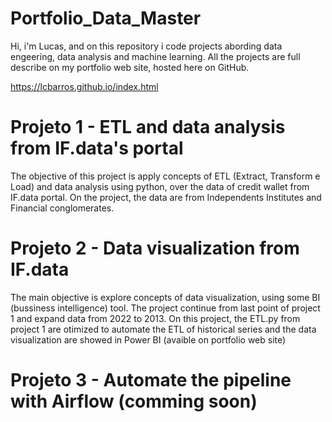 # Portfolio_Data_Master
Hi, i'm Lucas, and on this repository i code projects abording data engeering, data analysis and machine learning.
All the projects are full describe on my portfolio web site, hosted here on GitHub.

https://lcbarros.github.io/index.html

# Projeto 1 - ETL and data analysis from IF.data's portal
The objective of this project is apply concepts of ETL (Extract, Transform e Load) and data analysis using python, over the data of credit wallet from IF.data portal. On the project, the data are from Independents Institutes and Financial conglomerates.

# Projeto 2 - Data visualization from IF.data
The main objective is explore concepts of data visualization, using some BI (bussiness intelligence) tool. The project continue from last point of project 1 and expand data from 2022 to 2013.
On this project, the ETL.py from project 1 are otimized to automate the ETL of historical series and the data visualization are showed in Power BI (avaible on portfolio web site)

# Projeto 3 - Automate the pipeline with Airflow (comming soon)
